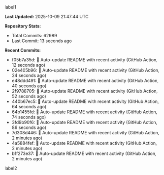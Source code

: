 
label1 
<!-- ACTIVITY_START -->
**Last Updated:** 2025-10-09 21:47:44 UTC

**Repository Stats:**
- Total Commits: 62989
- Last Commit: 13 seconds ago

**Recent Commits:**
- f05b7a35d: 🤖 Auto-update README with recent activity (GitHub Action, 12 seconds ago)
- 02e405b96: 🤖 Auto-update README with recent activity (GitHub Action, 24 seconds ago)
- e48ddd491: 🤖 Auto-update README with recent activity (GitHub Action, 40 seconds ago)
- 2f9788705: 🤖 Auto-update README with recent activity (GitHub Action, 52 seconds ago)
- 440b67ec5: 🤖 Auto-update README with recent activity (GitHub Action, 64 seconds ago)
- 64b1455fd: 🤖 Auto-update README with recent activity (GitHub Action, 74 seconds ago)
- 3fd9b90f6: 🤖 Auto-update README with recent activity (GitHub Action, 86 seconds ago)
- 7d308d446: 🤖 Auto-update README with recent activity (GitHub Action, 2 minutes ago)
- 4a5884fef: 🤖 Auto-update README with recent activity (GitHub Action, 2 minutes ago)
- b1f273e37: 🤖 Auto-update README with recent activity (GitHub Action, 2 minutes ago)
<!-- ACTIVITY_END -->

label2
